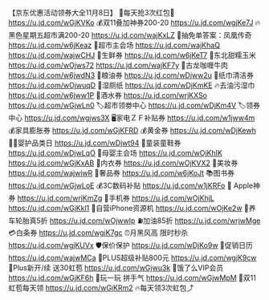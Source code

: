 【京东优惠活动领券大全11月8日】
🧧每天抢3次红包🧧
https://u.jd.com/wGjKVKo
💰双11叠加神券200-20
https://u.jd.com/wgjKe7J
🔥黑色星期五超市满200-20
https://u.jd.com/wajKxLZ
💯抽免单答案：凤凰传奇
https://u.jd.com/w6jKeaz 
🛒超市主会场
https://u.jd.com/wajKhaQ
https://u.jd.com/wajwCHJ
🥩生鲜券
https://u.jd.com/w6jKeT7
🌽东北甜糯玉米
https://u.jd.com/wOjws72
https://u.jd.com/wajKF7y
🍛古龙咖喱牛肉
https://u.jd.com/w6jwdN3
🍚粮油券
https://u.jd.com/wDjww2u 
🧻纸巾清洁券
https://u.jd.com/wOjwuqD
🚽湿厕纸
https://u.jd.com/wDjKmKE
🔥去油污湿巾
https://u.jd.com/w6jww1P
🍺酒水券
https://u.jd.com/wrjKXSo
https://u.jd.com/wGjwLn0
🏷超市领劵中心
https://u.jd.com/wDjKm4V
🏷领券中心
https://u.jd.com/wgjws3X
🖥家电ＺＦ补贴券
https://u.jd.com/w1jww4m
💰家具膨胀券
https://u.jd.com/wGjKFRD
💰黄金券
https://u.jd.com/wDjKewh
👶🏻婴护品类日
https://u.jd.com/wDjwt94
👟童装童鞋券
https://u.jd.com/wDjwLqO
🍼母婴主会场
https://u.jd.com/wOjKhIK 
https://u.jd.com/wGjKxAB 
👙内衣券
https://u.jd.com/wOjKVX2
💄美妆券
https://u.jd.com/wajwiwR
👜奢品券
https://u.jd.com/w6jKoJt
📚图书券
https://u.jd.com/wGjwLoE
💰3C数码补贴
https://u.jd.com/w1jKRFo
 Apple神券
https://u.jd.com/wrjKmZg
📱手机券
https://u.jd.com/wOjKhjL
https://u.jd.com/wGjKkl1 
📱自营iPhone资源机
https://u.jd.com/wOjKe2w
🛞养车轮胎真5折
https://u.jd.com/wOjwwIp
⛽加油85折
https://u.jd.com/wrjwMge
💳白条券
https://u.jd.com/wgjK7gc
⏰月黑风高 限时秒杀
https://u.jd.com/wgjKUVx
🛡保价保护
https://u.jd.com/wDjKo9w
📅促销日历
https://u.jd.com/wajwMCa
👑PLUS超级补贴800元
https://u.jd.com/wgjK9cw 
👑Plus新开/续 送30虹苞
https://u.jd.com/wGjwu3k
🛵饿了么VIP会员
https://u.jd.com/wGjKF6h
🎰玩一玩 拼手气
https://u.jd.com/wGjwMpM
🧧双11虹苞每天领
https://u.jd.com/wGjKRm2
🔥每天领3次虹包⤴